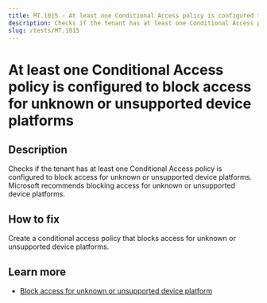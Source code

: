 ```yaml
---
title: MT.1015 - At least one Conditional Access policy is configured to block access for unknown or unsupported device platforms
description: Checks if the tenant has at least one Conditional Access policy is configured to block access for unknown or unsupported device platforms.
slug: /tests/MT.1015
---
```


# At least one Conditional Access policy is configured to block access for unknown or unsupported device platforms

## Description

Checks if the tenant has at least one Conditional Access policy is configured to block access for unknown or unsupported device platforms. Microsoft recommends blocking access for unknown or unsupported device platforms.

## How to fix

Create a conditional access policy that blocks access for unknown or unsupported device platforms.

## Learn more

- [Block access for unknown or unsupported device platform](https://learn.microsoft.com/entra/identity/conditional-access/howto-policy-unknown-unsupported-device)
